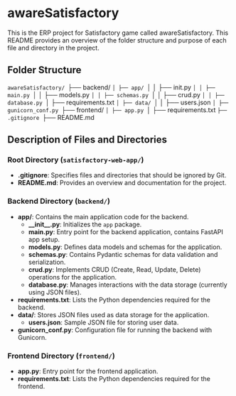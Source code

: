 # awareSatisfactory

This is the ERP project for Satisfactory game called awareSatisfactory. This README provides an overview of the folder structure and purpose of each file and directory in the project.

## Folder Structure
`awareSatisfactory/
`├── backend/
`│ ├── app/
`│ │ ├── init.py
`│ │ ├── main.py
`│ │ ├── models.py
`│ │ ├── schemas.py
`│ │ ├── crud.py
`│ │ ├── database.py
`│ ├── requirements.txt
`│ ├── data/
`│ │ ├── users.json
`│ ├── gunicorn_conf.py
`├── frontend/
`│ ├── app.py
`│ ├── requirements.txt
`├── .gitignore
`├── README.md


## Description of Files and Directories

### Root Directory (`satisfactory-web-app/`)

- **.gitignore**: Specifies files and directories that should be ignored by Git.
- **README.md**: Provides an overview and documentation for the project.

### Backend Directory (`backend/`)

- **app/**: Contains the main application code for the backend.
  - **\_\_init\_\_.py**: Initializes the `app` package.
  - **main.py**: Entry point for the backend application, contains FastAPI app setup.
  - **models.py**: Defines data models and schemas for the application.
  - **schemas.py**: Contains Pydantic schemas for data validation and serialization.
  - **crud.py**: Implements CRUD (Create, Read, Update, Delete) operations for the application.
  - **database.py**: Manages interactions with the data storage (currently using JSON files).
- **requirements.txt**: Lists the Python dependencies required for the backend.
- **data/**: Stores JSON files used as data storage for the application.
  - **users.json**: Sample JSON file for storing user data.
- **gunicorn_conf.py**: Configuration file for running the backend with Gunicorn.

### Frontend Directory (`frontend/`)

- **app.py**: Entry point for the frontend application.
- **requirements.txt**: Lists the Python dependencies required for the frontend.



